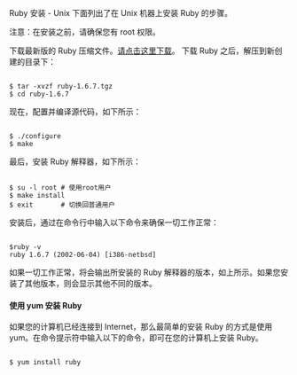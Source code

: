  Ruby 安装 - Unix
 下面列出了在 Unix 机器上安装 Ruby 的步骤。

 注意：在安装之前，请确保您有 root 权限。

 
下载最新版的 Ruby 压缩文件。[请点击这里下载](http://www.w3cschool.cc//www.ruby-lang.org/en/downloads/)。
 下载 Ruby 之后，解压到新创建的目录下：
 

```

$ tar -xvzf ruby-1.6.7.tgz
$ cd ruby-1.6.7

```
 
现在，配置并编译源代码，如下所示：
 

```

$ ./configure
$ make

```
 
最后，安装 Ruby 解释器，如下所示：
 

```

$ su -l root # 使用root用户
$ make install
$ exit       # 切换回普通用户

```
 
安装后，通过在命令行中输入以下命令来确保一切工作正常：
 

```

$ruby -v
ruby 1.6.7 (2002-06-04) [i386-netbsd]

```
 
如果一切工作正常，将会输出所安装的 Ruby 解释器的版本，如上所示。如果您安装了其他版本，则会显示其他不同的版本。
 

#### 使用 yum 安装 Ruby

 如果您的计算机已经连接到 Internet，那么最简单的安装 Ruby 的方式是使用 yum。在命令提示符中输入以下的命令，即可在您的计算机上安装 Ruby。

 
```

$ yum install ruby

```
 

